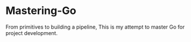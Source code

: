 # Mastering-Go
From primitives to building a pipeline, This is my attempt to master Go for project development.
